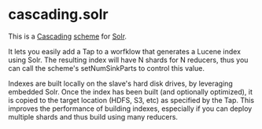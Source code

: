 cascading.solr
==============

This is a [Cascading](http://www.cascading.org/) [scheme](http://docs.cascading.org/cascading/2.1/userguide/html/ch03s05.html#N20867) for [Solr](http://lucene.apache.org/solr/).

It lets you easily add a Tap to a worfklow that generates a Lucene
index using Solr. The resulting index will have N shards for N reducers,
thus you can call the scheme's setNumSinkParts to control this value.

Indexes are built locally on the slave's hard disk drives, by leveraging
embedded Solr. Once the index has been built (and optionally optimized),
it is copied to the target location (HDFS, S3, etc) as specified by the
Tap. This improves the performance of building indexes, especially if
you can deploy multiple shards and thus build using many reducers.


